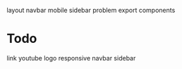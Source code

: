layout
navbar mobile sidebar problem
export components

# Todo

link youtube logo
responsive navbar
sidebar
